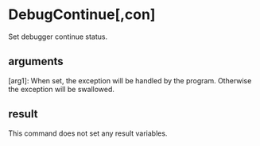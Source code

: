 # DebugContinue[,con]
Set debugger continue status.

## arguments
[arg1]: When set, the exception will be handled by the program. Otherwise the exception will be swallowed. 

## result
This command does not set any result variables.
